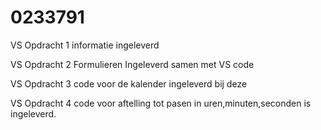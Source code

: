 # 0233791

VS Opdracht 1 informatie  ingeleverd

VS Opdracht 2 Formulieren Ingeleverd samen met VS code

VS Opdracht 3 code voor de kalender ingeleverd bij deze

VS Opdracht 4 code voor aftelling tot pasen in uren,minuten,seconden is ingeleverd.



